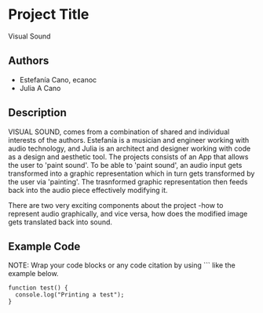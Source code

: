 # Project Title
Visual Sound

## Authors
- Estefanía Cano, ecanoc
- Julia A Cano

## Description
VISUAL SOUND, comes from a combination of shared and individual interests of the authors. Estefanía is a musician and engineer working with audio technology, and Julia is an architect and designer working with code as a design and aesthetic tool. 
The projects consists of an  App that allows the user to 'paint sound'.  To be able to 'paint sound', an audio input gets transformed into a graphic representation which in turn gets transformed by the user via 'painting'. The trasnformed graphic representation then feeds back into the audio piece effectively modifying it. 

There are two very exciting components about the project -how to represent audio graphically, and vice versa, how does the modified image gets translated back into sound. 


## Example Code
NOTE: Wrap your code blocks or any code citation by using ``` like the example below.
```
function test() {
  console.log("Printing a test");
}
```

